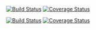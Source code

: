 [![Build Status](https://travis-ci.org/magfest/magstock.svg)](https://travis-ci.org/magfest/magstock) [![Coverage Status](https://coveralls.io/repos/github/magfest/magstock/badge.svg?branch=master)](https://coveralls.io/github/magfest/magstock?branch=master)

[![Build Status](https://travis-ci.org/magfest/magstock.svg)](https://travis-ci.org/magfest/magstock) [![Coverage Status](https://coveralls.io/repos/github/magfest/magstock/badge.svg?branch=master)](https://coveralls.io/github/magfest/magstock?branch=master)

